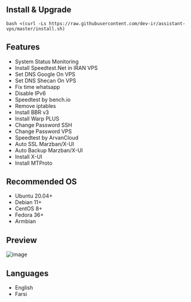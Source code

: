 
## Install & Upgrade

```
bash <(curl -Ls https://raw.githubusercontent.com/dev-ir/assistant-vps/master/install.sh)
```

## Features

- System Status Monitoring
- Install Speedtest.Net in IRAN VPS
- Set DNS Google On VPS
- Set DNS Shecan On VPS
- Fix time whatsapp
- Disable IPv6
- Speedtest by bench.io
- Remove iptables
- Install BBR v3
- Install Warp PLUS
- Change Password SSH
- Change Password VPS
- Speedtest by ArvanCloud
- Auto SSL Marzban/X-UI
- Auto Backup Marzban/X-UI
- Install X-UI
- Install MTProto

## Recommended OS

- Ubuntu 20.04+
- Debian 11+
- CentOS 8+
- Fedora 36+
- Armbian


## Preview
![image](https://github.com/dev-ir/assistant-vps/assets/114811214/daf0af82-dd75-433b-abe3-78295bc0f5e3)

## Languages

- English
- Farsi